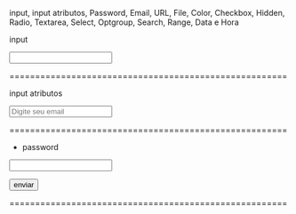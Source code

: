input, input atributos, Password, Email, URL, File, Color, Checkbox,
Hidden, Radio, Textarea, Select, Optgroup, Search,
Range, Data e Hora

input

<!--

<input>

- Um dos mais usados em formulários
- Aceita os mais diversos tipo de dados
- Um dos mais poderosos e complexos
- Elevado número de combinações

Atributos

- Type ==> date, email, file, password...
- name
- id

-->

<input type="password" />

======================================================

input atributos

<!--

   <input> Atributos comuns

     - autocomplete // vai buscar no navegador algum tipo de dado usado recente e completar para mim.

     - autofocus //  só usa um por página

     - disables // vai desabilitar um campo para mim

     - readonly // é semelhante ao disabled, só muda o aspecto dele (quase todos)

     - value // vai colocar algum valor para mim

     - form // serve para linkar o input com algum formulário  (quase todos)

     - name //

     - required // significa que é obrigatório, tem que colocar valores (quase todos)

     - placeholder // vai servir para campos específicos, campo de :(password, search, tel, text, url) (quase todos)

     <form id="meu-form"></form>

     <input name="email" type="text" form="meu-form" />

 -->

<input type="email" placeholder="Digite seu email" />

======================================================

- password

<!--

  <input type="password" />

- coloca uma senha de maneira segura
- Esconde o que está sendo digitado no
campo
- o estilo da apresentação do campo, depende do User Agent

# Atributos

- minlength / maxlength
   * O número mínimo e/ou máximo de caracteres para este campo

- size
   * o número aceitável de caracteres que esse campo deverá conter

 pattern
    * Expressão regular para validar o que está sendo digitado no campo

    * Altamente recomendado o uso de um padrão de segurança alta de senhas

    * exemplos: queremos que a senha contenha caracteres hexadecimais com o limite de no mínimo 4 e no maxímo 8 caracteres
         * pattern="[0-9a-fA-F] {4,8}"

- placeholder
    * Mostra um exemplo de texto a ser digitado no campo

    - readonly / disabled
         * Atributo booleano indicando se o campo está habilitado ou não

- required
    * o campo será obrigatório

    - inputmode
       * poderá alterar o uso do teclado em smartphones
       * exemplo: queremos que o cliente só adicione números
          * inputmode="numeric"

- autocomplete:
     * on: permite a sugestão de: new-password ou current-password
     * off: desabilita a opção de autocompletar
     *  new-password: o navegador poderá sugerir uma nova senha

-->

<form action="">
  <input type="text" required />

<button type="submit">enviar</button>

</form>

======================================================
